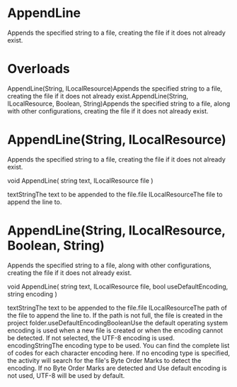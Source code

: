﻿# AppendLine

Appends the specified string to a file, creating the file if it does not already
            exist.

# 



# Overloads

AppendLine(String, ILocalResource)Appends the specified string to a file, creating the file if
                                    it does not already exist.AppendLine(String, ILocalResource, Boolean,
                                        String)Appends the specified string to a file, along with other
                                    configurations, creating the file if it does not already
                                    exist.

# AppendLine(String, ILocalResource)

Appends the specified string to a file, creating the file if it does not already
                exist.

void AppendLine(
	string text,
	ILocalResource file
)

textStringThe text to be appended to the file.file ILocalResourceThe file to append the line to.

# AppendLine(String, ILocalResource, Boolean, String)

Appends the specified string to a file, along with other configurations, creating the
                file if it does not already exist.

void AppendLine(
	string text,
	ILocalResource file,
	bool useDefaultEncoding,
	string encoding
)

textStringThe text to be appended to the file.file ILocalResourceThe path of the file to append the line to. If the path is not full, the
                        file is created in the project folder.useDefaultEncodingBooleanUse the default operating system encoding is used when a new file is created
                        or when the encoding cannot be detected. If not selected, the UTF-8 encoding
                        is used. encodingStringThe encoding type to be used. You can find the complete list of codes for
                        each character encoding here. If no encoding type is
                        specified, the activity will search for the file's Byte Order Marks to
                        detect the encoding. If no Byte Order Marks are detected and Use default
                            encoding is not used, UTF-8 will be used by default.
